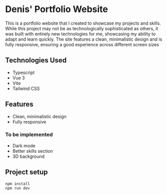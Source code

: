 # Denis' Portfolio Website
This is a portfolio website that I created to showcase my projects and skills. While this project may not be as technologically sophisticated as others, it was built with entirely new technologies for me, showcasing my ability to adapt and learn quickly. The site features a clean, minimalistic design and is fully responsive, ensuring a good experience across different screen sizes

## Technologies Used
- Typescript
- Vue 3
- Vite
- Tailwind CSS

## Features
- Clean, minimalistic design
- Fully responsive
### To be implemented
- Dark mode
- Better skills section
- 3D background

## Project setup
```
npm install
npm run dev
```